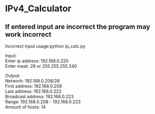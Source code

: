 # IPv4_Calculator
## If entered input are incorrect the program may work incorrect
Incorrect input 
usage:python ip_calc.py                              

Input:                           
Enter ip address: 192.168.0.220                      
Enter mask: 28 or 255.255.255.240

Output:                 
Network: 192.168.0.208/28                 
First address: 192.168.0.209                  
Last address: 192.168.0.222                   
Broadcast address: 192.168.0.223                   
Range: 192.168.0.208 - 192.168.0.223                  
Amount of hosts: 14             
